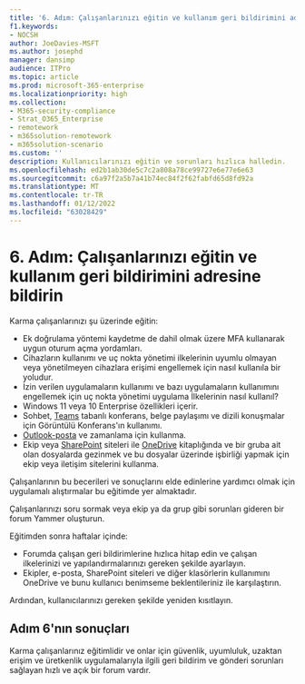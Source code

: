 ```yaml
---
title: '6. Adım: Çalışanlarınızı eğitin ve kullanım geri bildirimini adresine bildirin'
f1.keywords:
- NOCSH
author: JoeDavies-MSFT
ms.author: josephd
manager: dansimp
audience: ITPro
ms.topic: article
ms.prod: microsoft-365-enterprise
ms.localizationpriority: high
ms.collection:
- M365-security-compliance
- Strat_O365_Enterprise
- remotework
- m365solution-remotework
- m365solution-scenario
ms.custom: ''
description: Kullanıcılarınızı eğitin ve sorunları hızlıca halledin.
ms.openlocfilehash: ed2b1ab30de5c7c2a808a78ce99727e6e77e6e63
ms.sourcegitcommit: c6a97f2a5b7a41b74ec84f2f62fabfd65d8fd92a
ms.translationtype: MT
ms.contentlocale: tr-TR
ms.lasthandoff: 01/12/2022
ms.locfileid: "63028429"
---
```

# <a name="step-6-train-your-workers-and-address-usage-feedback"></a>6. Adım: Çalışanlarınızı eğitin ve kullanım geri bildirimini adresine bildirin

Karma çalışanlarınızı şu üzerinde eğitin:

- Ek doğrulama yöntemi kaydetme de dahil olmak üzere MFA kullanarak uygun oturum açma yordamları.
- Cihazların kullanımı ve uç nokta yönetimi ilkelerinin uyumlu olmayan veya yönetilmeyen cihazlara erişimi engellemek için nasıl kullanıla bir yoludur.
- İzin verilen uygulamaların kullanımı ve bazı uygulamaların kullanımını engellemek için uç nokta yönetimi uygulama İlkelerinin nasıl kullanıl?
- Windows 11 veya 10 Enterprise özellikleri içerir.
- Sohbet, [Teams](/microsoftteams/training-microsoft-teams-landing-page) tabanlı konferans, belge paylaşımı ve dizili konuşmalar için Görüntülü Konferans'ın kullanımı.
- [Outlook-posta](https://support.office.com/article/outlook-training-8a5b816d-9052-4190-a5eb-494512343cca) ve zamanlama için kullanma.
- Ekip veya [SharePoint](https://support.office.com/article/sharepoint-online-video-training-cb8ef501-84db-4427-ac77-ec2009fb8e23) siteleri ile [OneDrive](https://support.office.com/article/onedrive-video-training-1f608184-b7e6-43ca-8753-2ff679203132) kitaplığında ve bir gruba ait olan dosyalarda gezinmek ve bu dosyalar üzerinde işbirliği yapmak için ekip veya iletişim sitelerini kullanma.

Çalışanlarının bu becerileri ve sonuçlarını elde edinlerine yardımcı olmak için uygulamalı alıştırmalar bu eğitimde yer almaktadır.

Çalışanlarınızı soru sormak veya ekip ya da grup gibi sorunları gideren bir forum Yammer oluşturun.

Eğitimden sonra haftalar içinde:

- Forumda çalışan geri bildirimlerine hızlıca hitap edin ve çalışan ilkelerinizi ve yapılandırmalarınızı gereken şekilde ayarlayın.
- Ekipler, e-posta, SharePoint siteleri ve diğer klasörlerin kullanımını OneDrive ve bunu kullanıcı benimseme beklentileriniz ile karşılaştırın.

Ardından, kullanıcılarınızı gereken şekilde yeniden kısıtlayın.

## <a name="results-of-step-6"></a>Adım 6'nın sonuçları

Karma çalışanlarınız eğitimlidir ve onlar için güvenlik, uyumluluk, uzaktan erişim ve üretkenlik uygulamalarıyla ilgili geri bildirim ve gönderi sorunları sağlayan hızlı ve açık bir forum vardır.
